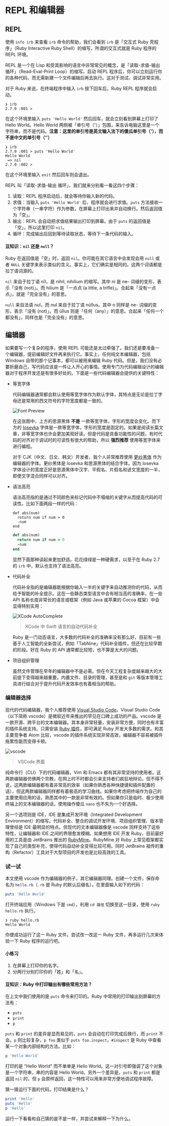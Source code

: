 # REPL 和编辑器

## REPL

使用 `info irb` 来查看 `irb` 命令的帮助，我们会看到 `irb` 是「交互式 Ruby 壳程序」（Ruby Interactive Ruby Shell）的缩写，所谓的交互式就是 Ruby 程序的 REPL 环境。

REPL 是一个在 Lisp 和受其影响的语言中非常常见的概念，是「读取-求值-输出 循环」（Read-Eval-Print Loop）的缩写。启动 REPL 程序后，你可以立刻运行你的各种代码，而无需新建一个文件编辑后再去执行。这对于测试、调试非常实用。

对于 Ruby 来说，在终端程序中输入 `irb` 按下回车后，Ruby REPL 程序就会启动。

```
❯ irb
2.7.0 :001 > 
```

在这个环境里输入 `puts 'Hello World'` 然后回车，就会立刻看到屏幕上打印了 Hello World。Hello World 两侧被「单引号（'）」包围，来告诉电脑这里是一个字符串，而不是代码。**注意：这里的单引号是英文输入法下的傻瓜单引号（'），而不是中文的单引号（‘’）**

```
❯ irb
2.7.0 :001 > puts 'Hello World'
Hello World
 => nil 
2.7.0 :002 > 
```

在这个环境里输入 `exit` 然后回车则会退出。

REPL 叫「读取-求值-输出 循环」，我们就来分别看一看这四个步骤：

1. 读取：REPL 程序启动后，就会等待你输入新的代码。
2. 求值：当输入 `puts 'Hello World'` 后，程序就会进行求值。`puts` 方法接收一个字符串（一串字符）作为参数，在屏幕上打印出来并自动换行。然后返回值为「空」。
3. 输出：REPL 会自动把求值结果输出打印到屏幕。由于 `puts` 的返回值是「空」，所以这里打印 `nil`。
4. 循环：完成输出后回到等待读取状态，等待下一条代码的输入。

#### 豆知识：`nil` 还是 `null`？

Ruby 在返回值是「空」时，返回 `nil`。你可能在其它语言中会发现会用 `null` 或者 `NULL` 关键字来表示类似的含义。事实上，它们确实是相同的。这两个词语都是拉丁语词源的。

`nil` 来自于拉丁语 nīl，是 nihil, nihilium 的缩写。其中 ni 是 ne- 词缀的变形，表示「没有 (not)」。而 hilium 是「一点点 (a little, a trifle)」。合起来「没有一点点」，就是「完全没有」的意思。

`null` 来自法语 nul，而 nul 来自于拉丁语 nūllus。其中 n 同样是 ne- 词缀的变形，表示「没有 (not)」。而 ūllus 则是「任何（any）」的意思。合起来「任何一个都没有」，同样也是「完全没有」的意思。

## 编辑器

如果要写一个复杂的程序，使用 REPL 可能还是太过牵强了。我们还是要准备一个编辑器，提前编辑好文件再来执行它。事实上，任何纯文本编辑器，包括 Windows 自带的那个记事本，都可以被用来编辑 Ruby 代码。但是，我们没有必要折磨自己，写代码应该是一件让人开心的事情。使用专门为代码编辑设计的编辑器对于程序开发还是有很多好处的。下面是一些代码编辑器会提供的关键特性：

- 等宽字体

  代码编辑器通常都会默认使用等宽字体作为默认字体，其特点是无论是拉丁字母还是常用的西文符号的字符宽度都是一致的。

  ![Font Preview](/assets/font-preview.png)

  在这张图中，上方的思源黑体 **不是** 一款等宽字体，字形的宽度会变化。而下方的 [Iosevka](https://github.com/be5invis/Iosevka/) 字体是一款等宽字体，字形的宽度是固定的。如果是阅读长篇文章，非等宽字体也许会更加美观好读。但是代码是具备功能性的问题，有时代码的对齐对于调试时的可读性有很大的帮助，所以 **强烈推荐** 使用等宽字体来进行编程。

  对于 CJK（中文、日文、韩文）开发者，我个人非常推荐使用 [更纱黑体](https://github.com/be5invis/Sarasa-Gothic) 作为编辑器的字体。更纱黑体是 Iosevka 和思源黑体的结合字体。因为 Iosevka 字体设计的宽度正好是思源黑体中汉字、平假名、片假名和谚文宽度的一半，即使文字混合同样可以对齐。

- 语法高亮

  语法高亮指的是通过不同颜色来标记代码中不塌缩的关键字从而提高代码的可读性。比如下面两段一样的代码：

  ```
  def abs(num)
    return num if num > 0
    -num
  end
  ```

  ```ruby
  def abs(num)
    return num if num > 0
    -num
  end
  ```

  显然下面那种读起来更加舒适。花花绿绿是一种硬需求，以至于在 Ruby 2.7 的 `irb` 中，默认也支持了语法高亮。

- 代码补全

  代码补全指的是编辑器能根据你输入一半的关键字来自动推测你的代码，从而给予智能的补全提示。这在一些静态类型语言中会有相当高的准确率，在一些 API 名称长度非常长的语言或框架（例如 Java 或苹果的 Cocoa 框架）中会显得特别实用：

  ![XCode AutoComplete](/assets/xcode-autocomplete.png)
  > XCode 中 Swift 语言的自动代码补全

  Ruby 是一门动态语言，大多数的代码补全的准确率没有那么好，目前有一些基于人工智能的全新尝试，例如「TabNine」代码补全插件，但还在比较早期的阶段。好在 Ruby 的 API 通常都比较短，也不算是太大的问题。

- 项目组织管理

  虽然文件管理在早年的编辑器中不是必需。但在今天工程复杂度越来越大的大前提下变得越来越重要。内置文件、目录的管理，甚至是和 `git` 等版本管理工具进行结合对于提升代码开发效率也有着相当的帮助。

### 编辑器选择

现代的代码编辑器，我个人推荐使用 [Visual Studio Code](https://code.visualstudio.com/)。Visual Studio Code（以下简称 vscode）是微软近年来推出的罕见在口碑上成功的产品。vscode 是一款开源、跨平台的文本编辑器。其本身非常轻量，安装非常方便，同时也有丰富的插件系统支持。只需安装 [Ruby 插件](https://marketplace.visualstudio.com/items?itemName=rebornix.Ruby)，即可满足 Ruby 开发大多数的需求。和其主要竞争者 Atom 比较，vscode 的插件系统实现非常高效，编辑器不容易被插件拖累性能而变得卡顿。

![vscode](/assets/vscode.png)
> VSCode 界面

纯命令行（CLI）下的代码编辑器，Vim 和 Emacs 都有其非常坚持的使用者。这两款编辑器仿佛两个宗教，在网上时不时都会引来支持者们疯狂地辩论。但不得不说，这两款编辑器都有着非常高的效率（如果你熟悉各种快捷键和插件配置的话），但这两款编辑器同样都有着极高的学习曲线。如果你考虑把终端作为自己的主要使用应用的话，熟悉其中的一款是非常有效的。但如果你只是临时、极少使用终端上的文本编辑器的话，使用操作傻瓜 `nano` 也不失为一个好选择。

另一个选项则是 IDE，IDE 是集成开发环境（Integrated Development Environment）的缩写。代码补全、整合的调试开发环境、项目组织管理、版本管理曾经是 IDE 最明显的特点。但现代的文本编辑器像是 vscode 同样支持了这些特性，让编辑器和 IDE 之间的界限愈发模糊。如果想用 IDE 开发 Ruby，目前最好用的工具是由 JetBrains 推出的 [RubyMine](https://www.jetbrains.com/ruby/)。RubyMine 对 Ruby 上常见框架都实现了自己的类型补充，使得代码自动补全变得比较可用。同时 JetBrains 祖传的重构（Refactor）工具对于大型项目的开发也是比较高效的工具。

### 试一试

本文使用 vscode 作为编辑器的例子，其它编辑器同理。创建一个文件，保存命名为 `hello.rb`（`.rb` 是 Ruby 的默认后缀名）。在里面输入如下的代码：

```ruby
puts 'Hello World'
```

打开终端应用（Windows 下是 `cmd`），利用 `cd 路径` 切换至这一目录，使用 `ruby hello.rb` 执行。

```
❯ ruby hello.rb 
Hello World
```

你便成功运行了这一 Ruby 文件。尝试改一改这一 Ruby 文件，再多运行几次来体验一下 Ruby 程序的运行吧。

#### 小练习

1. 在屏幕上打印你的名字。
2. 分两行分别打印你的「姓」和「名」。

#### 豆知识：Ruby 中打印输出有哪些常用方法？

在上文中我们使用的是 `puts` 命令来打印的。Ruby 中常用的打印输出到屏幕的方法有：

- `puts`
- `print`
- `p`

`puts` 和 `print` 的差异是显而易见的，`puts` 会自动在打印完成后换行，而 `print` 不会。`p` 则比较复杂，`p foo` 类似于 `puts foo.inspect`，`#inspect` 是 Ruby 中查看某一个对象内部结构的方法。比如：

```ruby
p 'Hello World'
```

打印的是 "Hello World" 而不单单是 Hello World。这一对引号即强调了这个对象是一个字符串，串的内容是 Hello World。另外一个差异是，`puts` 和 `print` 都是返回 `nil` 的，但 `p` 会原样返回，这一特性可以用来非常方便地调试程序故障。

猜一猜运行下面的代码，打印结果是什么？

```ruby
print 'Hello'
puts 'Hello'
p 'Hello'
```

运行一下看看和自己猜的是不是一样，并尝试来解释一下为什么。
